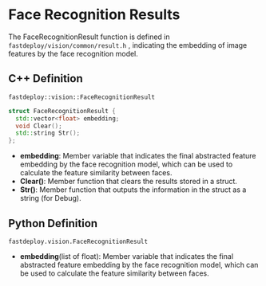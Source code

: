 # Face Recognition Results

The FaceRecognitionResult function is defined in `fastdeploy/vision/common/result.h` , indicating the embedding of image features by the face recognition model.

## C++  Definition

`fastdeploy::vision::FaceRecognitionResult`

```c++
struct FaceRecognitionResult {
  std::vector<float> embedding;
  void Clear();
  std::string Str();
};
```

- **embedding**: Member variable that indicates the final abstracted feature embedding by the face recognition model, which can be used to calculate the feature similarity between faces.
- **Clear()**: Member function that clears the results stored in a struct.
- **Str()**: Member function that outputs the information in the struct as a string (for Debug).

## Python Definition

`fastdeploy.vision.FaceRecognitionResult`

- **embedding**(list of float): Member variable that indicates the final abstracted feature embedding by the face recognition model, which can be used to calculate the feature similarity between faces.

